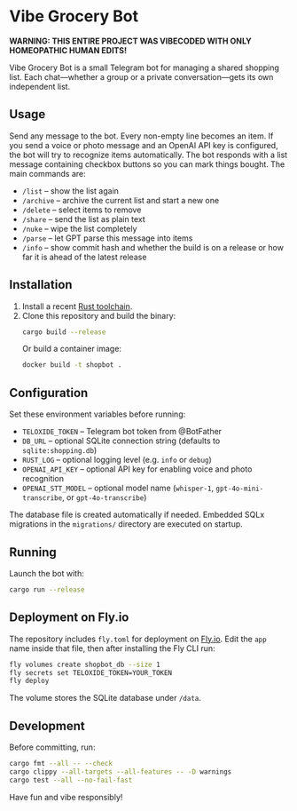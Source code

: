 # Vibe Grocery Bot

**WARNING: THIS ENTIRE PROJECT WAS VIBECODED WITH ONLY HOMEOPATHIC HUMAN EDITS!**

Vibe Grocery Bot is a small Telegram bot for managing a shared shopping list. Each chat—whether a group or a private conversation—gets its own independent list.

## Usage

Send any message to the bot. Every non-empty line becomes an item. If you send a voice or photo message and an OpenAI API key is configured, the bot will try to recognize items automatically. The bot responds with a list message containing checkbox buttons so you can mark things bought. The main commands are:

- `/list` – show the list again
- `/archive` – archive the current list and start a new one
- `/delete` – select items to remove
- `/share` – send the list as plain text
- `/nuke` – wipe the list completely
- `/parse` – let GPT parse this message into items
- `/info` – show commit hash and whether the build is on a release or how far it is ahead of the latest release

## Installation

1. Install a recent [Rust toolchain](https://www.rust-lang.org/tools/install).
2. Clone this repository and build the binary:
   ```bash
   cargo build --release
   ```
   Or build a container image:
   ```bash
   docker build -t shopbot .
   ```

## Configuration

Set these environment variables before running:

- `TELOXIDE_TOKEN` – Telegram bot token from @BotFather
- `DB_URL` – optional SQLite connection string (defaults to `sqlite:shopping.db`)
- `RUST_LOG` – optional logging level (e.g. `info` or `debug`)
- `OPENAI_API_KEY` – optional API key for enabling voice and photo recognition
- `OPENAI_STT_MODEL` – optional model name (`whisper-1`, `gpt-4o-mini-transcribe`, or `gpt-4o-transcribe`)

The database file is created automatically if needed. Embedded SQLx migrations in the `migrations/` directory are executed on startup.

## Running

Launch the bot with:

```bash
cargo run --release
```

## Deployment on Fly.io

The repository includes `fly.toml` for deployment on [Fly.io](https://fly.io/). Edit the `app` name inside that file, then after installing the Fly CLI run:

```bash
fly volumes create shopbot_db --size 1
fly secrets set TELOXIDE_TOKEN=YOUR_TOKEN
fly deploy
```

The volume stores the SQLite database under `/data`.

## Development

Before committing, run:
```bash
cargo fmt --all -- --check
cargo clippy --all-targets --all-features -- -D warnings
cargo test --all --no-fail-fast
```

Have fun and vibe responsibly!
